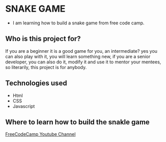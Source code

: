 # SNAKE GAME

- I am learning how to build a snake game from free code camp. 

## Who is this project for?

If you are a beginner it is a good game for you, an intermediate? yes you can also play with it, you will learn something new, if you are a senior developer, you can also do it, modify it and use it to mentor your mentees, so literarily, this project is for anybody.

## Technologies used

- Html
- CSS
- Javascript

## Where to learn how to build the snakle game

[FreeCodeCamp Youtube Channel](https://youtu.be/uyhzCBEGaBY?si=RRKlQ6pFaaYuvMEN)
